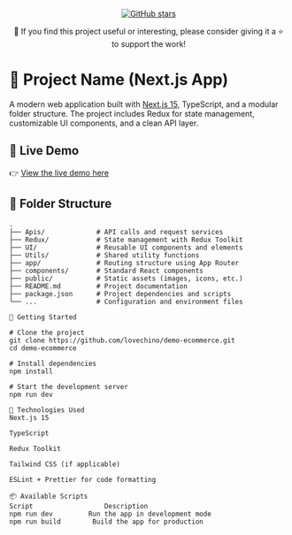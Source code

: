 <p align="center">
  <a href="https://github.com/lovechino/demo-ecommerce.git">
    <img src="https://img.shields.io/github/stars/yourusername/your-repo-name?style=social" alt="GitHub stars" />
  </a>
</p>

<p align="center">
  🚀 If you find this project useful or interesting, please consider giving it a ⭐️ to support the work!
</p>

# 🚀 Project Name (Next.js App)

A modern web application built with [Next.js 15](https://nextjs.org/), TypeScript, and a modular folder structure. The project includes Redux for state management, customizable UI components, and a clean API layer.

## 🔗 Live Demo

👉 [View the live demo here](https://demo-ecommerce-swart.vercel.app/)

## 📁 Folder Structure

```plaintext
.
├── Apis/             # API calls and request services
├── Redux/            # State management with Redux Toolkit
├── UI/               # Reusable UI components and elements
├── Utils/            # Shared utility functions
├── app/              # Routing structure using App Router
├── components/       # Standard React components
├── public/           # Static assets (images, icons, etc.)
├── README.md         # Project documentation
├── package.json      # Project dependencies and scripts
└── ...               # Configuration and environment files

🔧 Getting Started

# Clone the project
git clone https://github.com/lovechino/demo-ecommerce.git
cd demo-ecommerce

# Install dependencies
npm install

# Start the development server
npm run dev

🧠 Technologies Used
Next.js 15

TypeScript

Redux Toolkit

Tailwind CSS (if applicable)

ESLint + Prettier for code formatting

📦 Available Scripts
Script                 	Description
npm run dev     	Run the app in development mode
npm run build	     Build the app for production
